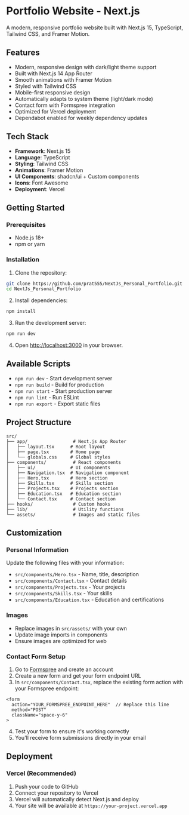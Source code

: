 # Portfolio Website - Next.js

A modern, responsive portfolio website built with Next.js 15, TypeScript, Tailwind CSS, and Framer Motion.

## Features

- Modern, responsive design with dark/light theme support
- Built with Next.js 14 App Router
- Smooth animations with Framer Motion
- Styled with Tailwind CSS
- Mobile-first responsive design
- Automatically adapts to system theme (light/dark mode)
- Contact form with Formspree integration
- Optimized for Vercel deployment
- Dependabot enabled for weekly dependency updates

## Tech Stack

- **Framework**: Next.js 15
- **Language**: TypeScript
- **Styling**: Tailwind CSS
- **Animations**: Framer Motion
- **UI Components**: shadcn/ui + Custom components
- **Icons**: Font Awesome
- **Deployment**: Vercel

## Getting Started

### Prerequisites

- Node.js 18+ 
- npm or yarn

### Installation

1. Clone the repository:
```bash
git clone https://github.com/prat555/NextJs_Personal_Portfolio.git
cd NextJs_Personal_Portfolio
```

2. Install dependencies:
```bash
npm install
```

3. Run the development server:
```bash
npm run dev
```

4. Open [http://localhost:3000](http://localhost:3000) in your browser.

## Available Scripts

- `npm run dev` - Start development server
- `npm run build` - Build for production
- `npm run start` - Start production server
- `npm run lint` - Run ESLint
- `npm run export` - Export static files

## Project Structure

```
src/
├── app/                 # Next.js App Router
│   ├── layout.tsx      # Root layout
│   ├── page.tsx        # Home page
│   └── globals.css     # Global styles
├── components/          # React components
│   ├── ui/             # UI components
│   ├── Navigation.tsx  # Navigation component
│   ├── Hero.tsx        # Hero section
│   ├── Skills.tsx      # Skills section
│   ├── Projects.tsx    # Projects section
│   ├── Education.tsx   # Education section
│   └── Contact.tsx     # Contact section
├── hooks/               # Custom hooks
├── lib/                 # Utility functions
└── assets/              # Images and static files
```

## Customization

### Personal Information

Update the following files with your information:
- `src/components/Hero.tsx` - Name, title, description
- `src/components/Contact.tsx` - Contact details
- `src/components/Projects.tsx` - Your projects
- `src/components/Skills.tsx` - Your skills
- `src/components/Education.tsx` - Education and certifications

### Images

- Replace images in `src/assets/` with your own
- Update image imports in components
- Ensure images are optimized for web

### Contact Form Setup

1. Go to [Formspree](https://formspree.io/) and create an account
2. Create a new form and get your form endpoint URL
3. In `src/components/Contact.tsx`, replace the existing form action with your Formspree endpoint:
```tsx
<form
  action="YOUR_FORMSPREE_ENDPOINT_HERE"  // Replace this line
  method="POST"
  className="space-y-6"
>
```
4. Test your form to ensure it's working correctly
5. You'll receive form submissions directly in your email

## Deployment

### Vercel (Recommended)

1. Push your code to GitHub
2. Connect your repository to Vercel
3. Vercel will automatically detect Next.js and deploy
4. Your site will be available at `https://your-project.vercel.app`
